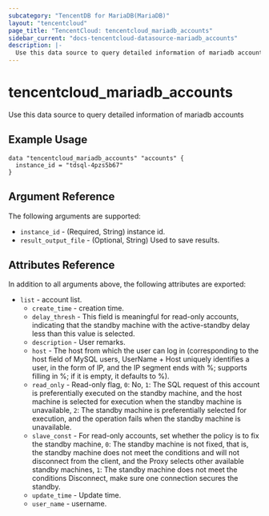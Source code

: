 ```yaml
---
subcategory: "TencentDB for MariaDB(MariaDB)"
layout: "tencentcloud"
page_title: "TencentCloud: tencentcloud_mariadb_accounts"
sidebar_current: "docs-tencentcloud-datasource-mariadb_accounts"
description: |-
  Use this data source to query detailed information of mariadb accounts
---
```


# tencentcloud_mariadb_accounts

Use this data source to query detailed information of mariadb accounts

## Example Usage

```hcl
data "tencentcloud_mariadb_accounts" "accounts" {
  instance_id = "tdsql-4pzs5b67"
}
```

## Argument Reference

The following arguments are supported:

* `instance_id` - (Required, String) instance id.
* `result_output_file` - (Optional, String) Used to save results.

## Attributes Reference

In addition to all arguments above, the following attributes are exported:

* `list` - account list.
  * `create_time` - creation time.
  * `delay_thresh` - This field is meaningful for read-only accounts, indicating that the standby machine with the active-standby delay less than this value is selected.
  * `description` - User remarks.
  * `host` - The host from which the user can log in (corresponding to the host field of MySQL users, UserName + Host uniquely identifies a user, in the form of IP, and the IP segment ends with %; supports filling in %; if it is empty, it defaults to %).
  * `read_only` - Read-only flag, `0`: No, `1`: The SQL request of this account is preferentially executed on the standby machine, and the host machine is selected for execution when the standby machine is unavailable, `2`: The standby machine is preferentially selected for execution, and the operation fails when the standby machine is unavailable.
  * `slave_const` - For read-only accounts, set whether the policy is to fix the standby machine, `0`: The standby machine is not fixed, that is, the standby machine does not meet the conditions and will not disconnect from the client, and the Proxy selects other available standby machines, `1`: The standby machine does not meet the conditions Disconnect, make sure one connection secures the standby.
  * `update_time` - Update time.
  * `user_name` - username.



